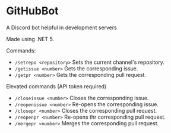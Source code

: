 # GitHubBot
A Discord bot helpful in development servers

Made using .NET 5.

Commands:

* `/setrepo <repository>` Sets the current channel's repository.
* `/getissue <number>` Gets the corresponding issue.
* `/getpr <number>` Gets the corresponding pull request.

Elevated commands (API token required)
* `/closeissue <number>` Closes the corresponding issue.
* `/reopenissue <number>` Re-opens the corresponding issue.
* `/closepr <number>` Closes the corresponding pull request.
* `/reopenpr <number>` Re-opens thr corresponding pull request.
* `/mergepr <number>` Merges the corresponding pull request.
